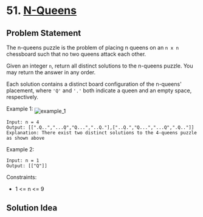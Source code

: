 # 51. [N-Queens](https://leetcode.com/problems/n-queens/)

## Problem Statement
The n-queens puzzle is the problem of placing n queens on an `n x n` chessboard such that no two queens attack each other.

Given an integer `n`, return all distinct solutions to the n-queens puzzle. You may return the answer in any order.

Each solution contains a distinct board configuration of the n-queens' placement, where `'Q'` and `'.'` both indicate a queen and an empty space, respectively.



Example 1:
<img align="middle" src="https://assets.leetcode.com/uploads/2020/11/13/queens.jpg" alt="example_1"/>
```
Input: n = 4
Output: [[".Q..","...Q","Q...","..Q."],["..Q.","Q...","...Q",".Q.."]]
Explanation: There exist two distinct solutions to the 4-queens puzzle as shown above
```

Example 2:
```
Input: n = 1
Output: [["Q"]]
```

Constraints:
* 1 <= n <= 9

## Solution Idea

